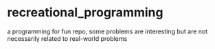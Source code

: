 # recreational_programming
a programming for fun repo, some problems are interesting but are not necessarily related to real-world problems
